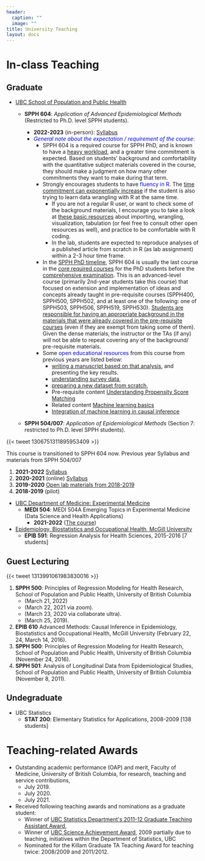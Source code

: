 ```yaml
---
header:
  caption: ""
  image: ""
title: University Teaching
layout: docs
---
```


# In-class Teaching

## Graduate
- <u>UBC School of Population and Public Health</u>
  - **SPPH 604**: *Application of Advanced Epidemiological Methods* (Restricted to Ph.D. level SPPH students).
    - **2022-2023** (in-person): [Syllabus](/Teaching/SPPH-604-Course-Outline.pdf)
    - <span style="color:blue">*General note about the expectation / requirement of the course*</span>:
      - SPPH 604 is a required course for SPPH PhD, and is known to have a <u>heavy workload</u>, and a greater time commitment is expected. Based on students' background and comfortability with the quantitative subject materials covered in the course, they should make a judgment on how many other commitments they want to make during that term.
      - Strongly encourages students to have <span style="color:blue">fluency in R</span>. The <u>time commitment can exponentially increase</u> if the student is also trying to learn data wrangling with R at the same time. 
        - If you are not a regular R user, or want to check some of the background materials, I encourage you to take a look at [these basic resources](https://ehsanx.github.io/intro2R/) about importing, wrangling, visualization, tabulation (or feel free to consult other open resources as well), and practice to be comfortable with R coding. 
        - In the lab, students are expected to reproduce analyses of a published article from scratch in R (as lab assignment) within a 2-3 hour time frame.
      - In the [SPPH PhD timeline](https://www.spph.ubc.ca/programs/phd/program-details/timeline-2/), SPPH 604 is usually the last course in the [core required courses](https://www.spph.ubc.ca/programs/phd/program-details/) for the PhD students before the [comprehensive examination](https://www.spph.ubc.ca/programs/phd/program-details/comprehensive-examination/). This is an advanced-level course (primarily 2nd-year students take this course) that focused on extension and implementation of ideas and concepts already taught in pre-requisite courses (SPPH400, SPPH500, SPPH502, and at least one of the following: one of SPPH503, SPPH506, SPPH519, SPPH530). <u>Students are responsible for having an appropriate background in the materials that were already covered in the pre-requisite courses</u> (even if they are exempt from taking some of them). Given the dense materials, the instructor or the TAs (if any) will not be able to repeat covering any of the background/ pre-requisite materials. 
      - Some <span style="color:blue">open educational resources</span> from this course from previous years are listed below:
        - [writing a manuscript based on that analysis](https://ehsanx.github.io/Scientific-Writing-for-Health-Research/), and presenting the key results. 
        - [understanding survey data](https://ehsanx.github.io/SPPH504007SurveyData/docs/), 
        - [preparing a new dataset from scratch](https://ehsanx.github.io/SurveyDataAnalysis/), 
        - Pre-requisite content [Understanding Propensity Score Matching](https://ehsanx.github.io/psw/)
        - Related content [Machine learning basics](https://ehsanx.github.io/into2ML/)
        - [Integration of machine learning in causal inference](https://ehsanx.github.io/TMLEworkshop/)

  - **SPPH 504/007**: *Application of Epidemiological Methods* (Section 7: restricted to Ph.D. level SPPH students).
        
{{< tweet 1306751311895953409 >}}        

This course is transitioned to SPPH 604 now. Previous year Syllabus and materials from SPPH 504/007    

  1. **2021-2022** [Syllabus](https://med-fom-spph.sites.olt.ubc.ca/files/2021/09/SPPH-504-section-007-Course-Outline.pdf)
  2. **2020-2021** (online) [Syllabus](/Teaching/SPPH-504-section-007-Course-Outline.pdf)
  3. **2019-2020**  [Open lab materials from 2018-2019](https://ehsanx.github.io/spph504-007/)
  4. **2018-2019** (pilot) 

- <u>UBC Department of Medicine: Experimental Medicine</u>
  - **MEDI 504**: MEDI 504A Emerging Topics in Experimental Medicine (Data Science and Health Applications)
    - **2021-2022** ([The course](https://courses.students.ubc.ca/cs/courseschedule?pname=subjarea&tname=subj-course&dept=MEDI&course=504A)) 
- <u>Epidemiology, Biostatistics and Occupational Health, McGill University</u>
  - **EPIB 591**: Regression Analysis for Health Sciences, 2015-2016 [7 students]

## Guest Lecturing

{{< tweet 1313991061983830016 >}}

1.	**SPPH 500**: Principles of Regression Modeling for Health Research, School of Population and Public Health, University of British Columbia 
    - (March 21, 2022)
    - (March 22, 2021 via zoom).
    - (March 23, 2020 via collaborate ultra).
    - (March 25, 2019).
3. **EPIB 610** Advanced Methods: Causal Inference in Epidemiology, Biostatistics and Occupational Health, McGill University (February 22, 24, March 14, 2016).
4.	**SPPH 500**: Principles of Regression Modeling for Health Research, School of Population and Public Health, University of British Columbia (November 24, 2016).
5.	**SPPH 501**: Analysis of Longitudinal Data from Epidemiological Studies, School of Population and Public Health, University of British Columbia (November 8, 2011).


## Undegraduate
- UBC Statistics
  - **STAT 200**: Elementary Statistics for Applications, 2008-2009 [138 students]
  
# Teaching-related Awards 

- Outstanding academic performance (OAP) and merit, Faculty of Medicine, University of British Columbia, for research, teaching and service contributions, 
  - July 2019.
  - July 2020.
  - July 2021.
- Received following teaching awards and nominations as a graduate student:
  - Winner of [UBC Statistics Department's  2011-12 Graduate Teaching Assistant Award](https://www.stat.ubc.ca/statistics-graduate-teaching-assistant-award),
  - Winner of [UBC Science Achievement Award](https://science.ubc.ca/news/stats-physics-shine-ubc-science-service-awards), 2009 partially due to  teaching, initiatives within the Department of Statistics, UBC
  - Nominated for the Killam Graduate TA Teaching Award for teaching twice: 2008/2009 and 2011/2012.  
